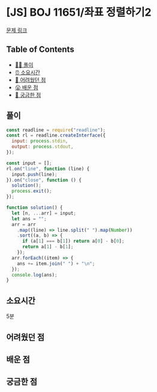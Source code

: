 # [JS] BOJ 11651/좌표 정렬하기2

[문제 링크](https://www.acmicpc.net/problem/11651)

<!-- 제목으로 다음과 같은 내용으로 작성해주세요 ! -->
<!-- 📕 백준 : BOJ 문제번호/문제제목 e.g. BOJ 2577/숫자의 개수 -->
<!-- 📗 프로그래머스 : PRO 문제번호/문제제목 e.g. PRO 120812/최빈값 구하기 -->
<!-- 백준허브를 사용하시면 프로그래머스의 문제번호도 확인하실 수 있습니다 -->

## Table of Contents

- [✍🏻 풀이](#풀이)
- [⏰ 소요시간](#소요시간)
- [🫠 어려웠던 점](#어려웠던-점)
- [😮 배운 점](#배운-점)
- [🤔 궁금한 점](#궁금한-점)

## 풀이

<!-- ```옆에 사용하는 언어를 기입하세요 e.g. javascript, python -->

```javascript
const readline = require("readline");
const rl = readline.createInterface({
  input: process.stdin,
  output: process.stdout,
});

const input = [];
rl.on("line", function (line) {
  input.push(line);
}).on("close", function () {
  solution();
  process.exit();
});

function solution() {
  let [n, ...arr] = input;
  let ans = "";
  arr = arr
    .map((line) => line.split(" ").map(Number))
    .sort((a, b) => {
      if (a[1] === b[1]) return a[0] - b[0];
      return a[1] - b[1];
    });
  arr.forEach((item) => {
    ans += item.join(" ") + "\n";
  });
  console.log(ans);
}
```

## 소요시간

5분

## 어려웠던 점

## 배운 점

## 궁금한 점
